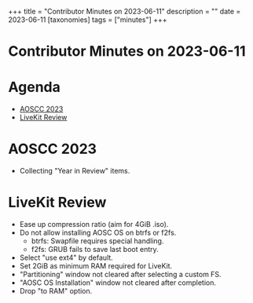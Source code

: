 +++
title = "Contributor Minutes on 2023-06-11"
description = ""
date = 2023-06-11
[taxonomies]
tags = ["minutes"]
+++

Contributor Minutes on 2023-06-11
=================================

Agenda
======

- [AOSCC 2023](#aoscc-2023)
- [LiveKit Review](#livekit-review)

AOSCC 2023
==========

- Collecting "Year in Review" items.

LiveKit Review
==============

- Ease up compression ratio (aim for 4GiB .iso).
- Do not allow installing AOSC OS on btrfs or f2fs.
    - btrfs: Swapfile requires special handling.
    - f2fs: GRUB fails to save last boot entry.
- Select "use ext4" by default.
- Set 2GiB as minimum RAM required for LiveKit.
- "Partitioning" window not cleared after selecting a custom FS.
- "AOSC OS Installation" window not cleared after completion.
- Drop "to RAM" option.
